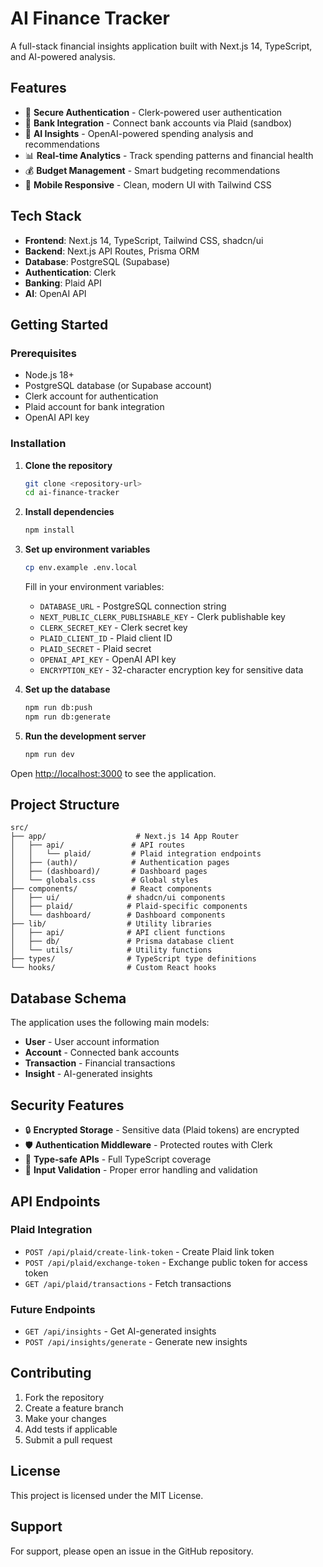 # AI Finance Tracker

A full-stack financial insights application built with Next.js 14, TypeScript, and AI-powered analysis.

## Features

- 🔐 **Secure Authentication** - Clerk-powered user authentication
- 🏦 **Bank Integration** - Connect bank accounts via Plaid (sandbox)
- 🤖 **AI Insights** - OpenAI-powered spending analysis and recommendations
- 📊 **Real-time Analytics** - Track spending patterns and financial health
- 💰 **Budget Management** - Smart budgeting recommendations
- 📱 **Mobile Responsive** - Clean, modern UI with Tailwind CSS

## Tech Stack

- **Frontend**: Next.js 14, TypeScript, Tailwind CSS, shadcn/ui
- **Backend**: Next.js API Routes, Prisma ORM
- **Database**: PostgreSQL (Supabase)
- **Authentication**: Clerk
- **Banking**: Plaid API
- **AI**: OpenAI API

## Getting Started

### Prerequisites

- Node.js 18+ 
- PostgreSQL database (or Supabase account)
- Clerk account for authentication
- Plaid account for bank integration
- OpenAI API key

### Installation

1. **Clone the repository**
   ```bash
   git clone <repository-url>
   cd ai-finance-tracker
   ```

2. **Install dependencies**
   ```bash
   npm install
   ```

3. **Set up environment variables**
   ```bash
   cp env.example .env.local
   ```
   
   Fill in your environment variables:
   - `DATABASE_URL` - PostgreSQL connection string
   - `NEXT_PUBLIC_CLERK_PUBLISHABLE_KEY` - Clerk publishable key
   - `CLERK_SECRET_KEY` - Clerk secret key
   - `PLAID_CLIENT_ID` - Plaid client ID
   - `PLAID_SECRET` - Plaid secret
   - `OPENAI_API_KEY` - OpenAI API key
   - `ENCRYPTION_KEY` - 32-character encryption key for sensitive data

4. **Set up the database**
   ```bash
   npm run db:push
   npm run db:generate
   ```

5. **Run the development server**
   ```bash
   npm run dev
   ```

Open [http://localhost:3000](http://localhost:3000) to see the application.

## Project Structure

```
src/
├── app/                    # Next.js 14 App Router
│   ├── api/               # API routes
│   │   └── plaid/         # Plaid integration endpoints
│   ├── (auth)/            # Authentication pages
│   ├── (dashboard)/       # Dashboard pages
│   └── globals.css        # Global styles
├── components/            # React components
│   ├── ui/               # shadcn/ui components
│   ├── plaid/            # Plaid-specific components
│   └── dashboard/        # Dashboard components
├── lib/                  # Utility libraries
│   ├── api/              # API client functions
│   ├── db/               # Prisma database client
│   └── utils/            # Utility functions
├── types/                # TypeScript type definitions
└── hooks/                # Custom React hooks
```

## Database Schema

The application uses the following main models:

- **User** - User account information
- **Account** - Connected bank accounts
- **Transaction** - Financial transactions
- **Insight** - AI-generated insights

## Security Features

- 🔒 **Encrypted Storage** - Sensitive data (Plaid tokens) are encrypted
- 🛡️ **Authentication Middleware** - Protected routes with Clerk
- 🔐 **Type-safe APIs** - Full TypeScript coverage
- 🚫 **Input Validation** - Proper error handling and validation

## API Endpoints

### Plaid Integration
- `POST /api/plaid/create-link-token` - Create Plaid link token
- `POST /api/plaid/exchange-token` - Exchange public token for access token
- `GET /api/plaid/transactions` - Fetch transactions

### Future Endpoints
- `GET /api/insights` - Get AI-generated insights
- `POST /api/insights/generate` - Generate new insights

## Contributing

1. Fork the repository
2. Create a feature branch
3. Make your changes
4. Add tests if applicable
5. Submit a pull request

## License

This project is licensed under the MIT License.

## Support

For support, please open an issue in the GitHub repository.
